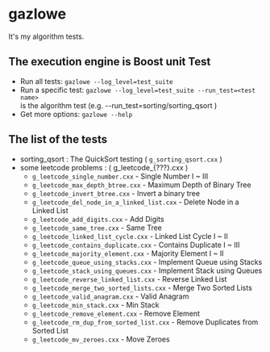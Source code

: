 # gazlowe

It's my algorithm tests.

## The execution engine is Boost unit Test

- Run all tests: `gazlowe --log_level=test_suite`
- Run a specific test: `gazlowe --log_level=test_suite --run_test=<test name>`   
  <test name> is the algorithm test (e.g. --run_test=sorting/sorting_qsort )
- Get more options: `gazlowe --help`

## The list of the tests

- sorting_qsort : The QuickSort testing ( `g_sorting_qsort.cxx` )
- some leetcode problems : ( g_leetcode_{???}.cxx )
  - `g_leetcode_single_number.cxx` - Single Number I ~ III
  - `g_leetcode_max_depth_btree.cxx` - Maximum Depth of Binary Tree
  - `g_leetcode_invert_btree.cxx` - Invert a binary tree
  - `g_leetcode_del_node_in_a_linked_list.cxx` - Delete Node in a Linked List
  - `g_leetcode_add_digits.cxx` - Add Digits
  - `g_leetcode_same_tree.cxx` - Same Tree
  - `g_leetcode_linked_list_cycle.cxx` - Linked List Cycle I ~ II
  - `g_leetcode_contains_duplicate.cxx` - Contains Duplicate I ~ III
  - `g_leetcode_majority_element.cxx` - Majority Element I ~ II
  - `g_leetcode_queue_using_stacks.cxx` - Implement Queue using Stacks
  - `g_leetcode_stack_using_queues.cxx` - Implement Stack using Queues
  - `g_leetcode_reverse_linked_list.cxx` - Reverse Linked List
  - `g_leetcode_merge_two_sorted_lists.cxx` - Merge Two Sorted Lists
  - `g_leetcode_valid_anagram.cxx` - Valid Anagram
  - `g_leetcode_min_stack.cxx` - Min Stack
  - `g_leetcode_remove_element.cxx` - Remove Element
  - `g_leetcode_rm_dup_from_sorted_list.cxx` - Remove Duplicates from Sorted List
  - `g_leetcode_mv_zeroes.cxx` - Move Zeroes

